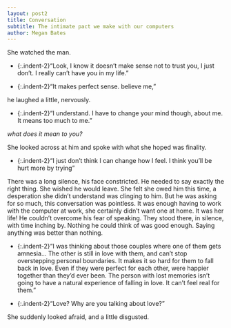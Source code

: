 ```yaml
---
layout: post2
title: Conversation
subtitle: The intimate pact we make with our computers
author: Megan Bates
---
```


She watched the man.

- {:.indent-2}“Look, I know it doesn’t make sense not to trust you, I just don’t. I really can’t have you in my life.”

- {:.indent-2}“It makes perfect sense. believe me,”

he laughed a little, nervously.

- {:.indent-2}“I understand. I have to change your mind though, about me. It means too much to me.”

*what does it mean to you?*

She looked across at him and spoke with what she hoped was finality.

- {:.indent-2}“I just don’t think I can change how I feel. I think you’ll be hurt more by trying”

There was a long silence, his face constricted. He needed to say exactly the right thing.
She wished he would leave. She felt she owed him this time, a desperation she didn’t understand was clinging to him. But he was asking for so much, this conversation was pointless. It was enough having to work with the computer at work, she certainly didn’t want one at home. It was her life!
He couldn’t overcome his fear of speaking. They stood there, in silence, with time inching by. Nothing he could think of was good enough.
Saying anything was better than nothing. 

- {:.indent-2}“I was thinking about those couples where one of them gets amnesia… The other is still in love with them, and can’t stop overstepping personal boundaries. It makes it so hard for them to fall back in love. Even if they were perfect for each other, were happier together than they’d ever been. The person with lost memories isn’t going to have a natural experience of falling in love. It can’t feel real for them.”

- {:.indent-2}“Love? Why are you talking about love?” 

She suddenly looked afraid, and a little disgusted.


